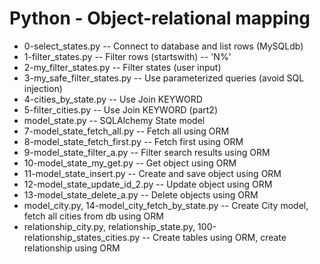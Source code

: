 #  Python - Object-relational mapping
- 0-select_states.py -- Connect to database and list rows (MySQLdb)
- 1-filter_states.py -- Filter rows (startswith) -- 'N%'
- 2-my_filter_states.py -- Filter states (user input)
- 3-my_safe_filter_states.py -- Use parameterized queries (avoid SQL injection)
- 4-cities_by_state.py -- Use Join KEYWORD
- 5-filter_cities.py -- Use Join KEYWORD (part2)
- model_state.py -- SQLAlchemy State model
- 7-model_state_fetch_all.py -- Fetch all using ORM
- 8-model_state_fetch_first.py -- Fetch first using ORM
- 9-model_state_filter_a.py -- Filter search results  using ORM
- 10-model_state_my_get.py -- Get object using ORM
- 11-model_state_insert.py -- Create and save object using ORM
- 12-model_state_update_id_2.py -- Update object using ORM
- 13-model_state_delete_a.py -- Delete objects using ORM
- model_city.py, 14-model_city_fetch_by_state.py -- Create City model, fetch all cities from db using ORM
- relationship_city.py, relationship_state.py, 100-relationship_states_cities.py -- Create tables using ORM, create relationship using ORM
